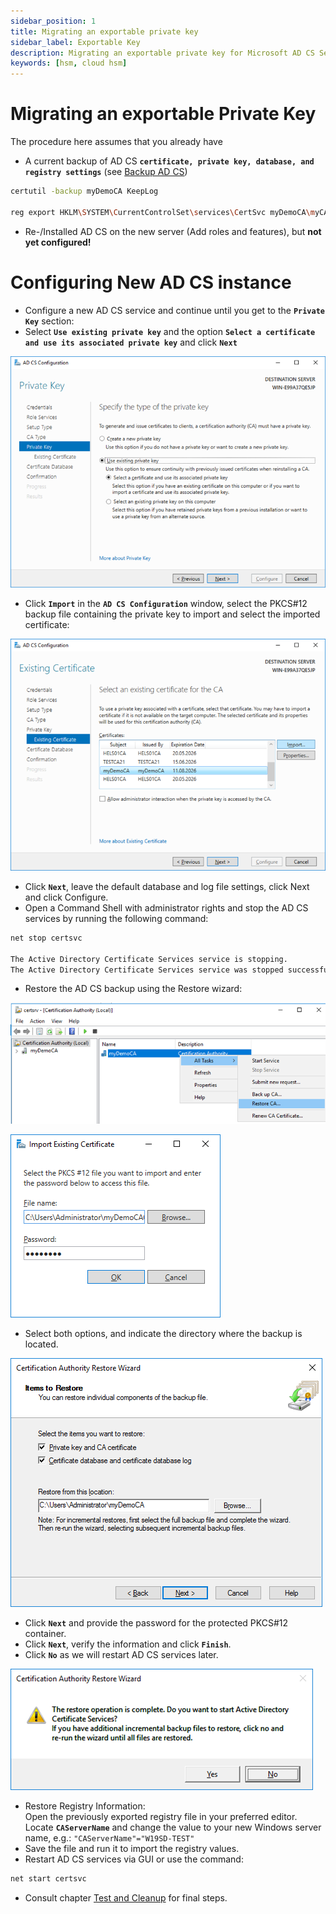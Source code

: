 ```yaml
---
sidebar_position: 1
title: Migrating an exportable private key
sidebar_label: Exportable Key
description: Migrating an exportable private key for Microsoft AD CS Server instance and Securosys Hardware Security Modules (HSMs)
keywords: [hsm, cloud hsm]
---
```


# Migrating an exportable Private Key
The procedure here assumes that you already have
- A current backup of AD CS **`certificate, private key, database, and registry settings`** (see [Backup AD CS](/ms-pki-adcs/Tutorials/Migrating-MPKI-to-HSM/Backup-ADCS.md))

```sh
certutil -backup myDemoCA KeepLog

reg export HKLM\SYSTEM\CurrentControlSet\services\CertSvc myDemoCA\myCAregistry.reg
```

- Re-/Installed AD CS on the new server (Add roles and features), but **not yet configured!**

# Configuring New AD CS instance
- Configure a new AD CS service and continue until you get to the **`Private Key`** section:
- Select **`Use existing private key`** and the option **`Select a certificate and use its associated private key`** and click **`Next`**

![](../../img/Private-key3.png)


- Click **`Import`** in the **`AD CS Configuration`** window, select the PKCS#12 backup file containing the private key to import and select the imported certificate:

![](../../img/existing-certificate.png)

- Click **`Next`**, leave the default database and log file settings, click Next and click Configure.
- Open a Command Shell with administrator rights and stop the AD CS services by running the following command:
```sh
net stop certsvc

The Active Directory Certificate Services service is stopping.
The Active Directory Certificate Services service was stopped successfully.
```
- Restore the AD CS backup using the Restore wizard:


![](../../img/certsrv-restore-ca.png)

![](../../img/Import-existing-cert.png)

- Select both options, and indicate the directory where the backup is located. 

![](../../img/Certification-Authority-restore-wizard.png)

- Click **`Next`** and provide the password for the protected PKCS#12 container.
- Click **`Next`**, verify the information and click **`Finish`**.
- Click **`No`** as we will restart AD CS services later.

![](../../img/Certification-Authority-restore-wizard-complete.png)

- Restore Registry Information: <br />
    Open the previously exported registry file in your preferred editor. <br />
    Locate **`CAServerName`** and change the value to your new Windows server name, e.g.:
``` "CAServerName"="W19SD-TEST" ```
- Save the file and run it to import the registry values.
- Restart AD CS services via GUI or use the command:
 ```sh
net start certsvc
```
- Consult chapter [Test and Cleanup](/ms-pki-adcs/Tutorials/Migrating-MPKI-to-HSM/Test&Cleanup) for final steps.
